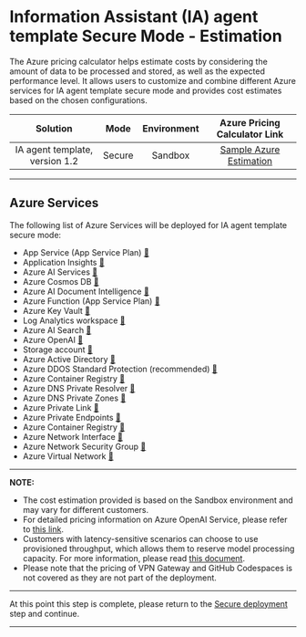 # Information Assistant (IA) agent template Secure Mode - Estimation

The Azure pricing calculator helps estimate costs by considering the amount of data to be processed and stored, as well as the expected performance level. It allows users to customize and combine different Azure services for IA agent template secure mode and provides cost estimates based on the chosen configurations.

| Solution            | Mode | Environment  |    Azure Pricing Calculator Link  |
| :------------------:|:---------:|:---------------:|:-------------------:|
| IA agent template, version 1.2 | Secure | Sandbox  |  [Sample Azure Estimation](https://azure.com/e/192838582a644d02bd03bd07da650517) |

---

## Azure Services

The following list of Azure Services will be deployed for IA agent template secure mode:

- App Service (App Service Plan) [:link:](https://azure.microsoft.com/en-ca/pricing/details/app-service/linux/)
- Application Insights [:link:](https://azure.microsoft.com/en-ca/pricing/details/monitor/)
- Azure AI Services [:link:](https://azure.microsoft.com/en-ca/pricing/details/cognitive-services/)
- Azure Cosmos DB [:link:](https://azure.microsoft.com/en-ca/pricing/details/cosmos-db/autoscale-provisioned/)
- Azure AI Document Intelligence [:link:](https://azure.microsoft.com/en-ca/pricing/details/form-recognizer/#pricing)
- Azure Function (App Service Plan) [:link:](https://azure.microsoft.com/en-ca/pricing/details/functions/#pricing)
- Azure Key Vault [:link:](https://azure.microsoft.com/en-us/pricing/details/key-vault/)
- Log Analytics workspace [:link:](https://azure.microsoft.com/en-ca/pricing/details/monitor/)
- Azure AI Search [:link:](https://azure.microsoft.com/en-ca/pricing/details/search/#pricing)
- Azure OpenAI [:link:](https://azure.microsoft.com/en-ca/pricing/details/cognitive-services/openai-service/)
- Storage account [:link:](https://learn.microsoft.com/en-us/azure/storage/common/storage-account-overview)
- Azure Active Directory [:link:](https://www.microsoft.com/en-sg/security/business/microsoft-entra-pricing?rtc=1)
- Azure DDOS Standard Protection (recommended) [:link:](https://azure.microsoft.com/en-ca/pricing/details/ddos-protection/)
- Azure Container Registry [:link:](https://azure.microsoft.com/en-ca/pricing/details/container-registry/)
- Azure DNS Private Resolver [:link:](https://azure.microsoft.com/en-ca/pricing/details/dns/)
- Azure DNS Private Zones [:link:](https://azure.microsoft.com/en-us/pricing/details/dns/)
- Azure Private Link [:link:](https://azure.microsoft.com/en-ca/pricing/details/private-link/)
- Azure Private Endpoints [:link:](https://azure.microsoft.com/en-us/pricing/details/private-link/)
- Azure Container Registry [:link:](https://azure.microsoft.com/en-ca/pricing/details/container-registry/)
- Azure Network Interface [:link:](https://azure.microsoft.com/en-us/pricing/details/virtual-network/)
- Azure Network Security Group [:link:](https://azure.microsoft.com/en-us/pricing/details/virtual-network/)
- Azure Virtual Network [:link:](https://azure.microsoft.com/en-us/pricing/details/virtual-network/)

---

**NOTE:**

- The cost estimation provided is based on the Sandbox environment and may vary for different customers.
- For detailed pricing information on Azure OpenAI Service, please refer to [this link](https://azure.microsoft.com/en-us/pricing/details/cognitive-services/openai-service/#pricing).
- Customers with latency-sensitive scenarios can choose to use provisioned throughput, which allows them to reserve model processing capacity. For more information, please read [this document](/docs/deployment/considerations_production.md#gpt-model---throttling).
- Please note that the pricing of VPN Gateway and GitHub Codespaces is not covered as they are not part of the deployment.

---

At this point this step is complete, please return to the [Secure deployment][secureDeploymentRef] step and continue.

---

[secureDeploymentRef]: /docs/secure_deployment/secure_deployment.md
